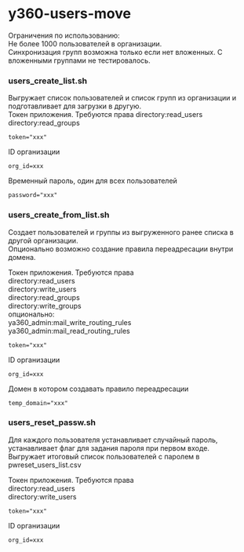 # y360-users-move

Ограничения по использованию:  
Не более 1000 пользователей в организации.  
Синхронизация групп возможна только если нет вложенных. С вложенными группами не тестировалось.  

### users_create_list.sh
Выгружает список пользователей и список групп из организации и подготавливает для загрузки в другую.  
Токен приложения. Требуются права directory:read_users directory:read_groups 
```
token="xxx"
```
ID организации
```
org_id=xxx
```
Временный пароль, один для всех пользователей
```
password="xxx"
```


### users_create_from_list.sh
Создает пользователей и группы из выгруженного ранее списка в другой организации.  
Опционально возможно создание правила переадресации внутри домена.  
  
Токен приложения. Требуются права  
directory:read_users   
directory:write_users   
directory:read_groups   
directory:write_groups   
опционально:  
ya360_admin:mail_write_routing_rules   
ya360_admin:mail_read_routing_rules  
```
token="xxx"
```
ID организации
```
org_id=xxx
```
Домен в котором создавать правило переадресации
```
temp_domain="xxx"
```

### users_reset_passw.sh
Для каждого пользователя устанавливает случайный пароль, устанавливает флаг для задания пароля при первом входе.  
Выгружает итоговый список пользователей с паролем в pwreset_users_list.csv  
  
Токен приложения. Требуются права  
directory:read_users   
directory:write_users  
```
token="xxx"
```
ID организации
```
org_id=xxx
```
